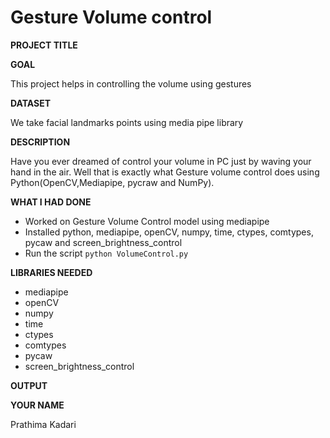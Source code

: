 # Gesture Volume control 

**PROJECT TITLE**

**GOAL**

This project helps in controlling the volume using gestures

**DATASET**

We take facial landmarks points using media pipe library

**DESCRIPTION**

Have you ever dreamed of control your volume in PC just by waving your hand in the air. Well that is exactly what Gesture volume control does using Python(OpenCV,Mediapipe, pycraw and NumPy).

**WHAT I HAD DONE**

- Worked on Gesture Volume Control model using mediapipe
- Installed python, mediapipe, openCV, numpy, time, ctypes, comtypes, pycaw and screen_brightness_control
- Run the script `python VolumeControl.py`

**LIBRARIES NEEDED**

- mediapipe
- openCV
- numpy
- time
- ctypes
- comtypes
- pycaw 
- screen_brightness_control

**OUTPUT**


**YOUR NAME**

Prathima Kadari
